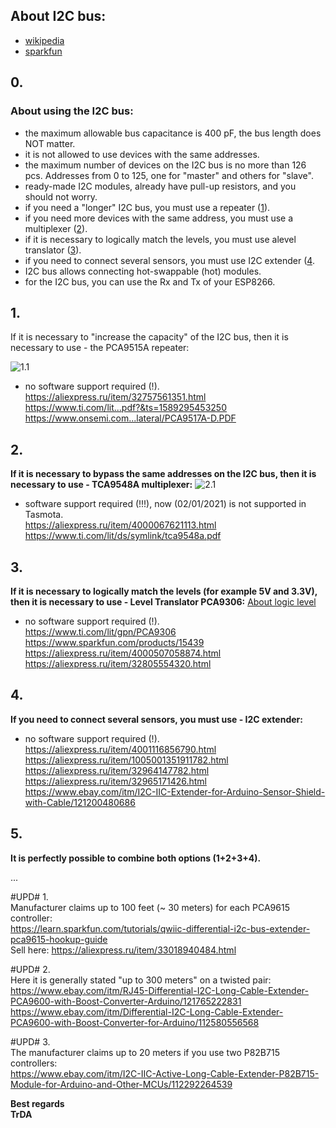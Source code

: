 ## About I2C bus:
- [wikipedia](https://en.wikipedia.org/wiki/I%C2%B2C)  
- [sparkfun](https://learn.sparkfun.com/tutorials/i2c)  

## 0. 
### About using the I2C bus:
- the maximum allowable bus capacitance is 400 pF, the bus length does NOT matter.
- it is not allowed to use devices with the same addresses.
- the maximum number of devices on the I2C bus is no more than 126 pcs. Addresses from 0 to 125, one for "master" and others for "slave".
- ready-made I2C modules, already have pull-up resistors, and you should not worry.
- if you need a "longer" I2C bus, you must use a repeater ([1](https://github.com/TrDA-hab/Projects/blob/master/I2C%20bus/README.md#1)).  
- if you need more devices with the same address, you must use a multiplexer ([2](https://github.com/TrDA-hab/Projects/blob/master/I2C%20bus/README.md#2)).  
- if it is necessary to logically match the levels, you must use alevel translator ([3](https://github.com/TrDA-hab/Projects/blob/master/I2C%20bus/README.md#3)).
- if you need to connect several sensors, you must use I2C extender ([4](https://github.com/TrDA-hab/Projects/blob/master/I2C%20bus/README.md#4).
- I2C bus allows connecting hot-swappable (hot) modules.
- for the I2C bus, you can use the Rx and Tx of your ESP8266.

## 1. 
If it is necessary to "increase the capacity" of the I2C bus, then it is necessary to use - the PCA9515A repeater:

![1.1](https://raw.githubusercontent.com/TrDA-hab/Projects/master/I2C%20bus/I2C%201.1%20.jpg)
- no software support required (!).   
https://aliexpress.ru/item/32757561351.html   
https://www.ti.com/lit...pdf?&ts=1589295453250   
https://www.onsemi.com...lateral/PCA9517A-D.PDF   

## 2. 
**If it is necessary to bypass the same addresses on the I2C bus, then it is necessary to use - TCA9548A multiplexer:**
![2.1](https://raw.githubusercontent.com/TrDA-hab/Projects/master/I2C%20bus/I2C%202.1%20.jpg)
- software support required (!!!), now (02/01/2021) is not supported in Tasmota.   
https://aliexpress.ru/item/4000067621113.html   
https://www.ti.com/lit/ds/symlink/tca9548a.pdf   

## 3. 
**If it is necessary to logically match the levels (for example 5V and 3.3V), then it is necessary to use - Level Translator PCA9306:**
[About logic level](https://learn.sparkfun.com/tutorials/logic-levels)   

- no software support required (!).   
https://www.ti.com/lit/gpn/PCA9306  
https://www.sparkfun.com/products/15439  
https://aliexpress.ru/item/4000507058874.html  
https://aliexpress.ru/item/32805554320.html  

## 4. 
**If you need to connect several sensors, you must use - I2C extender:**
- no software support required (!).  
https://aliexpress.ru/item/4001116856790.html   
https://aliexpress.ru/item/1005001351911782.html   
https://aliexpress.ru/item/32964147782.html   
https://aliexpress.ru/item/32965171426.html   
https://www.ebay.com/itm/I2C-IIC-Extender-for-Arduino-Sensor-Shield-with-Cable/121200480686     

## 5. 
**It is perfectly possible to combine both options (1+2+3+4).**  

...

#UPD# 1.   
Manufacturer claims up to 100 feet (~ 30 meters) for each PCA9615 controller:   
https://learn.sparkfun.com/tutorials/qwiic-differential-i2c-bus-extender-pca9615-hookup-guide   
Sell here:
https://aliexpress.ru/item/33018940484.html

#UPD# 2.    
Here it is generally stated "up to 300 meters" on a twisted pair:   
https://www.ebay.com/itm/RJ45-Differential-I2C-Long-Cable-Extender-PCA9600-with-Boost-Converter-Arduino/121765222831    
https://www.ebay.com/itm/Differential-I2C-Long-Cable-Extender-PCA9600-with-Boost-Converter-for-Arduino/112580556568     

#UPD# 3.   
The manufacturer claims up to 20 meters if you use two P82B715 controllers:   
https://www.ebay.com/itm/I2C-IIC-Active-Long-Cable-Extender-P82B715-Module-for-Arduino-and-Other-MCUs/112292264539   

**Best regards   
TrDA**
